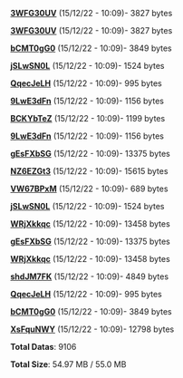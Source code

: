 [**3WFG30UV**](/data/3WFG30UV.txt) (15/12/22 - 10:09)- 3827 bytes

[**3WFG30UV**](/data/3WFG30UV.txt) (15/12/22 - 10:09)- 3827 bytes

[**bCMT0gG0**](/data/bCMT0gG0.txt) (15/12/22 - 10:09)- 3849 bytes

[**jSLwSN0L**](/data/jSLwSN0L.txt) (15/12/22 - 10:09)- 1524 bytes

[**QqecJeLH**](/data/QqecJeLH.txt) (15/12/22 - 10:09)- 995 bytes

[**9LwE3dFn**](/data/9LwE3dFn.txt) (15/12/22 - 10:09)- 1156 bytes

[**BCKYbTeZ**](/data/BCKYbTeZ.txt) (15/12/22 - 10:09)- 1199 bytes

[**9LwE3dFn**](/data/9LwE3dFn.txt) (15/12/22 - 10:09)- 1156 bytes

[**gEsFXbSG**](/data/gEsFXbSG.txt) (15/12/22 - 10:09)- 13375 bytes

[**NZ6EZGt3**](/data/NZ6EZGt3.txt) (15/12/22 - 10:09)- 15615 bytes

[**VW67BPxM**](/data/VW67BPxM.txt) (15/12/22 - 10:09)- 689 bytes

[**jSLwSN0L**](/data/jSLwSN0L.txt) (15/12/22 - 10:09)- 1524 bytes

[**WRjXkkqc**](/data/WRjXkkqc.txt) (15/12/22 - 10:09)- 13458 bytes

[**gEsFXbSG**](/data/gEsFXbSG.txt) (15/12/22 - 10:09)- 13375 bytes

[**WRjXkkqc**](/data/WRjXkkqc.txt) (15/12/22 - 10:09)- 13458 bytes

[**shdJM7FK**](/data/shdJM7FK.txt) (15/12/22 - 10:09)- 4849 bytes

[**QqecJeLH**](/data/QqecJeLH.txt) (15/12/22 - 10:09)- 995 bytes

[**bCMT0gG0**](/data/bCMT0gG0.txt) (15/12/22 - 10:09)- 3849 bytes

[**XsFquNWY**](/data/XsFquNWY.txt) (15/12/22 - 10:09)- 12798 bytes

**Total Datas**: 9106

**Total Size**: 54.97 MB / 55.0 MB